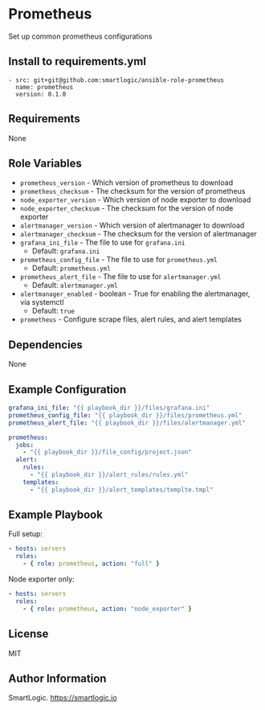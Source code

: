 # Prometheus

Set up common prometheus configurations

## Install to requirements.yml

```
- src: git+git@github.com:smartlogic/ansible-role-prometheus
  name: prometheus
  version: 0.1.0
```

## Requirements

None

## Role Variables

- `prometheus_version` - Which version of prometheus to download
- `prometheus_checksum` - The checksum for the version of prometheus
- `node_exporter_version` - Which version of node exporter to download
- `node_exporter_checksum` - The checksum for the version of node exporter
- `alertmanager_version` - Which version of alertmanager to download
- `alertmanager_checksum` - The checksum for the version of alertmanager
- `grafana_ini_file` - The file to use for `grafana.ini`
  - Default: `grafana.ini`
- `prometheus_config_file` - The file to use for `prometheus.yml`
  - Default: `prometheus.yml`
- `prometheus_alert_file` - The file to use for `alertmanager.yml`
  - Default: `alertmanager.yml`
- `alertmanager_enabled` - boolean - True for enabling the alertmanager, via systemctl
  - Default: `true`
- `prometheus` - Configure scrape files, alert rules, and alert templates

## Dependencies

None

## Example Configuration

```yaml
grafana_ini_file: "{{ playbook_dir }}/files/grafana.ini"
prometheus_config_file: "{{ playbook_dir }}/files/prometheus.yml"
prometheus_alert_file: "{{ playbook_dir }}/files/alertmanager.yml"

prometheus:
  jobs:
    - "{{ playbook_dir }}/file_config/project.json"
  alert:
    rules:
      - "{{ playbook_dir }}/alert_rules/rules.yml"
    templates:
      - "{{ playbook_dir }}/alert_templates/templte.tmpl"
```

## Example Playbook

Full setup:

```yaml
- hosts: servers
  roles:
    - { role: prometheus, action: "full" }
```

Node exporter only:

```yaml
- hosts: servers
  roles:
    - { role: prometheus, action: "node_exporter" }
```

## License

MIT

## Author Information

SmartLogic. https://smartlogic.io
